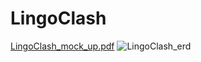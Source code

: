 # LingoClash
[LingoClash_mock_up.pdf](https://github.com/LingoClash/LingoClash/files/8192890/LingoClash_mock_up.pdf)
![LingoClash_erd](https://user-images.githubusercontent.com/24221801/157038207-cfee9fde-0f43-472e-be5a-a9978113a4ef.png)
